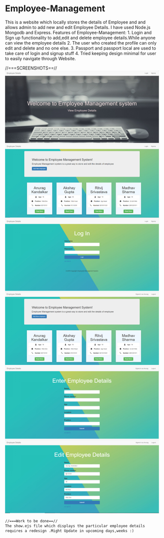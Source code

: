 # Employee-Management
This is a website which locally stores the details of Employee and and allows admin to add new and edit Employee Details.
I have used Node.js Mongodb and Express.
Features of Employee-Management:
    1. Login and Sign up functionality to add,edit and delete employee details.While anyone can view the employee details
    2. The user who created the profile can only edit and delete and no one else.
    3. Passport and passport local are used to  take care of login and signup stuff
    4. Tried keeping design minimal for user to easily navigate through Website.
   
   //===SCREENSHOTS==//
   ![unknown](Screenshots/Capture.PNG)
   ![unknown](Screenshots/Index_page.PNG)
   ![unknown](Screenshots/Log_In.PNG)
   ![unknown](Screenshots/Signed_as_User.PNG)
   ![unknown](Screenshots/new_employee.PNG)
   ![unknown](Screenshots/Edit_page.PNG)
  

    //===Work to be done==//
    The show.ejs file which displays the particular employee details requires a redesign .Might Update in upcoming days,weeks :)
